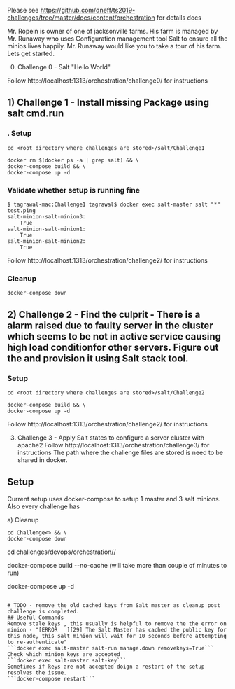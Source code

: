 Please see https://github.com/dneff/ts2019-challenges/tree/master/docs/content/orchestration for details docs 


Mr. Ropein is owner of one of jacksonville farms. His farm is managed by Mr. Runaway who uses Configuration management tool Salt to ensure all the minios lives happily. Mr. Runaway would like you to take a tour of his farm. Lets get started.

0) Challenge 0 -  Salt "Hello  World"

Follow  http://localhost:1313/orchestration/challenge0/ for instructions

## 1) Challenge 1 - Install missing Package using salt cmd.run
### . Setup 
```
cd <root directory where challenges are stored>/salt/Challenge1

docker rm $(docker ps -a | grep salt) && \
docker-compose build && \
docker-compose up -d
```

### Validate whether setup is running fine

```
$ tagrawal-mac:Challenge1 tagrawal$ docker exec salt-master salt "*" test.ping
salt-minion-salt-minion3:
    True
salt-minion-salt-minion1:
    True
salt-minion-salt-minion2:
    True
```

Follow  http://localhost:1313/orchestration/challenge2/ for instructions

### Cleanup 
```
docker-compose down
```
## 2) Challenge 2 - Find the culprit - There is a alarm raised due to faulty server in the cluster which seems to be not in active service causing high load conditionfor other servers. Figure out the and provision it using Salt stack tool. 
### Setup
```
cd <root directory where challenges are stored>/salt/Challenge2

docker-compose build && \
docker-compose up -d
```

Follow  http://localhost:1313/orchestration/challenge2/ for instructions

3) Challenge 3 - Apply Salt states to configure a server cluster with apache2
Follow  http://localhost:1313/orchestration/challenge3/ for instructions
The path where the challenge files are stored is need to be shared in docker. 
## Setup 
Current setup uses docker-compose to setup 1 master and 3 salt minions. Also every challenge has 

a) Cleanup 
```
cd Challenge<> && \
docker-compose down
```
cd challenges/devops/orchestration/<Challengenum>/ 

docker-compose build --no-cache
(will take more than couple of minutes to run)

docker-compose up -d 
```

# TODO - remove the old cached keys from Salt master as cleanup post challenge is completed.
## Useful Commands 
Remove stale keys , this usually is helpful to remove the the error on minion - "[ERROR   ][29] The Salt Master has cached the public key for this node, this salt minion will wait for 10 seconds before attempting to re-authenticate"
```docker exec salt-master salt-run manage.down removekeys=True```
Check which minion keys are accepted
```docker exec salt-master salt-key```
Sometimes if keys are not accepted doign a restart of the setup resolves the issue. 
```docker-compose restart```